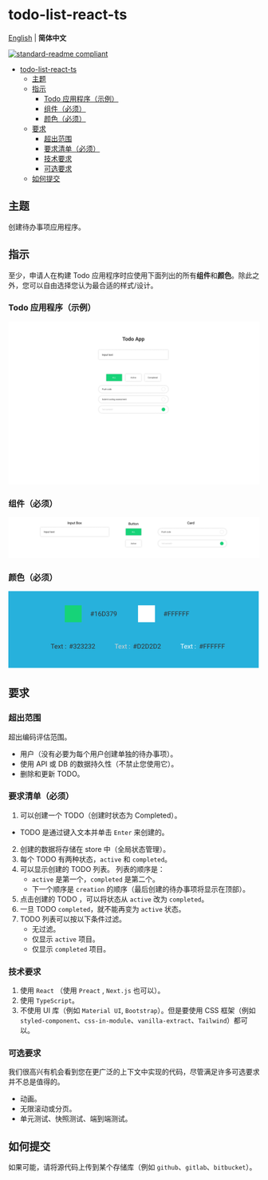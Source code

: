 # todo-list-react-ts

[English](README.md) | **简体中文**

[![standard-readme compliant](https://img.shields.io/badge/standard--readme-OK-green.svg?style=flat-square)](https://github.com/RichardLitt/standard-readme)

- [todo-list-react-ts](#todo-list-react-ts)
  - [主题](#主题)
  - [指示](#指示)
    - [Todo 应用程序（示例）](#todo-应用程序示例)
    - [组件（必须）](#组件必须)
    - [颜色（必须）](#颜色必须)
  - [要求](#要求)
    - [超出范围](#超出范围)
    - [要求清单（必须）](#要求清单必须)
    - [技术要求](#技术要求)
    - [可选要求](#可选要求)
  - [如何提交](#如何提交)

## 主题

创建待办事项应用程序。

## 指示

至少，申请人在构建 Todo 应用程序时应使用下面列出的所有**组件**和**颜色**。除此之外，您可以自由选择您认为最合适的样式/设计。

### Todo 应用程序（示例）

![Todo 应用程序（示例）](01_todo_app_example.png)

### 组件（必须）

![组件（必须）](02_components_must.png)

### 颜色（必须）

![颜色（必须）](03_colors_must.png)

## 要求

### 超出范围

超出编码评估范围。

- 用户（没有必要为每个用户创建单独的待办事项）。
- 使用 API 或 DB 的数据持久性（不禁止您使用它）。
- 删除和更新 TODO。

### 要求清单（必须）

1. 可以创建一个 TODO（创建时状态为 Completed）。
  - TODO 是通过键入文本并单击 `Enter` 来创建的。
2. 创建的数据将存储在 store 中（全局状态管理）。
3. 每个 TODO 有两种状态，`active` 和 `completed`。
4. 可以显示创建的 TODO 列表。
  列表的顺序是：
   - `active` 是第一个，`completed` 是第二个。
   - 下一个顺序是 `creation` 的顺序（最后创建的待办事项将显示在顶部）。
5. 点击创建的 TODO ，可以将状态从 `active` 改为 `completed`。
6. 一旦 TODO `completed`，就不能再变为 `active` 状态。
7. TODO 列表可以按以下条件过滤。
   - 无过滤。
   - 仅显示 `active` 项目。
   - 仅显示 `completed` 项目。

### 技术要求

1. 使用 `React` （使用 `Preact` , `Next.js` 也可以）。
2. 使用 `TypeScript`。
3. 不使用 UI 库（例如 `Material UI`, `Bootstrap`）。但是要使用 CSS 框架（例如 `styled-component`、`css-in-module`、`vanilla-extract`、`Tailwind`）都可以。

### 可选要求

我们很高兴有机会看到您在更广泛的上下文中实现的代码，尽管满足许多可选要求并不总是值得的。

- 动画。
- 无限滚动或分页。
- 单元测试、快照测试、端到端测试。

## 如何提交

如果可能，请将源代码上传到某个存储库（例如 `github`、`gitlab`、`bitbucket`）。
